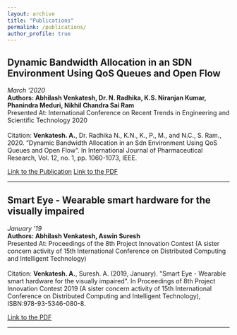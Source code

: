 ```yaml
---
layout: archive
title: "Publications"
permalink: /publications/
author_profile: true
---
```


<!-- {% if author.googlescholar %}
  You can also find my articles on <u><a href="{{author.googlescholar}}">my Google Scholar profile</a>.</u>
{% endif %}

{% include base_path %}

{% for post in site.publications reversed %}
  {% include archive-single.html %}
{% endfor %} -->

## Dynamic Bandwidth Allocation in an SDN Environment Using QoS Queues and Open Flow

_March '2020_
<br>
**Authors: Abhilash Venkatesh, Dr. N. Radhika, K.S. Niranjan Kumar, Phanindra Meduri, Nikhil Chandra Sai Ram**
<br>
Presented At: International Conference on Recent Trends in Engineering and Scientific Technology 2020
<br>
<br>
Citation: **Venkatesh. A.**, Dr. Radhika N., K.N., K., P., M., and N.C., S. Ram., 2020. “Dynamic Bandwidth Allocation in an Sdn Environment Using QoS Queues and Open Flow”. In International Journal of Pharmaceutical Research, Vol. 12, no. 1, pp. 1060-1073, IEEE.

[Link to the Publication](https://doi.org/10.31838/ijpr/2020.12.01.196) [Link to the PDF](https://bit.ly/abhilash-sdn-paper-pdf)

<hr>

## Smart Eye - Wearable smart hardware for the visually impaired

_January '19_
<br>
**Authors: Abhilash Venkatesh, Aswin Suresh**
<br>
Presented At: Proceedings of the 8th Project Innovation Contest (A sister concern activity of 15th International Conference on Distributed Computing and Intelligent Technology)
<br>
<br>
Citation: **Venkatesh. A.**, Suresh. A. (2019, January). "Smart Eye - Wearable smart hardware for the visually impaired". In Proceedings of 8th Project Innovation Contest 2019 (A sister concern activity of 15th International Conference on Distributed Computing and Intelligent Technology), ISBN:978-93-5346-080-8.

[Link to the PDF](http://abhilash-venkatesh.github.io/files/Smart_Eye.pdf)

<hr>
